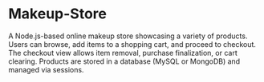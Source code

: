 # Makeup-Store
A Node.js-based online makeup store showcasing a variety of products. Users can browse, add items to a shopping cart, and proceed to checkout. The checkout view allows item removal, purchase finalization, or cart clearing. Products are stored in a database (MySQL or MongoDB) and managed via sessions.
